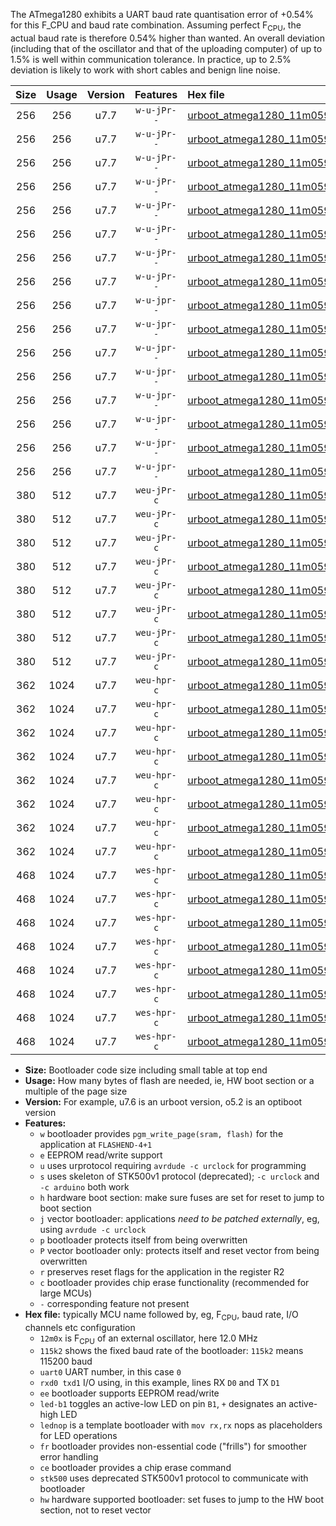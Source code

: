 The ATmega1280 exhibits a UART baud rate quantisation error of +0.54% for this F_CPU and baud rate combination. Assuming perfect F<sub>CPU</sub>, the actual baud rate is therefore 0.54% higher than wanted. An overall deviation (including that of the oscillator and that of the uploading computer) of up to 1.5% is well within communication tolerance. In practice, up to 2.5% deviation is likely to work with short cables and benign line noise.

|Size|Usage|Version|Features|Hex file|
|:-:|:-:|:-:|:-:|:--|
|256|256|u7.7|`w-u-jPr--`|[urboot_atmega1280_11m0592x_+125k0_uart0_rxe0_txe1_led+b7.hex](https://raw.githubusercontent.com/stefanrueger/urboot.hex/main/mcus/atmega1280/external_oscillator/fcpu_11m0592x/br_+125k0/urboot_atmega1280_11m0592x_+125k0_uart0_rxe0_txe1_led+b7.hex)|
|256|256|u7.7|`w-u-jPr--`|[urboot_atmega1280_11m0592x_+125k0_uart0_rxe0_txe1_lednop.hex](https://raw.githubusercontent.com/stefanrueger/urboot.hex/main/mcus/atmega1280/external_oscillator/fcpu_11m0592x/br_+125k0/urboot_atmega1280_11m0592x_+125k0_uart0_rxe0_txe1_lednop.hex)|
|256|256|u7.7|`w-u-jPr--`|[urboot_atmega1280_11m0592x_+125k0_uart1_rxd2_txd3_led+b7.hex](https://raw.githubusercontent.com/stefanrueger/urboot.hex/main/mcus/atmega1280/external_oscillator/fcpu_11m0592x/br_+125k0/urboot_atmega1280_11m0592x_+125k0_uart1_rxd2_txd3_led+b7.hex)|
|256|256|u7.7|`w-u-jPr--`|[urboot_atmega1280_11m0592x_+125k0_uart1_rxd2_txd3_lednop.hex](https://raw.githubusercontent.com/stefanrueger/urboot.hex/main/mcus/atmega1280/external_oscillator/fcpu_11m0592x/br_+125k0/urboot_atmega1280_11m0592x_+125k0_uart1_rxd2_txd3_lednop.hex)|
|256|256|u7.7|`w-u-jPr--`|[urboot_atmega1280_11m0592x_+125k0_uart2_rxh0_txh1_led+b7.hex](https://raw.githubusercontent.com/stefanrueger/urboot.hex/main/mcus/atmega1280/external_oscillator/fcpu_11m0592x/br_+125k0/urboot_atmega1280_11m0592x_+125k0_uart2_rxh0_txh1_led+b7.hex)|
|256|256|u7.7|`w-u-jPr--`|[urboot_atmega1280_11m0592x_+125k0_uart2_rxh0_txh1_lednop.hex](https://raw.githubusercontent.com/stefanrueger/urboot.hex/main/mcus/atmega1280/external_oscillator/fcpu_11m0592x/br_+125k0/urboot_atmega1280_11m0592x_+125k0_uart2_rxh0_txh1_lednop.hex)|
|256|256|u7.7|`w-u-jPr--`|[urboot_atmega1280_11m0592x_+125k0_uart3_rxj0_txj1_led+b7.hex](https://raw.githubusercontent.com/stefanrueger/urboot.hex/main/mcus/atmega1280/external_oscillator/fcpu_11m0592x/br_+125k0/urboot_atmega1280_11m0592x_+125k0_uart3_rxj0_txj1_led+b7.hex)|
|256|256|u7.7|`w-u-jPr--`|[urboot_atmega1280_11m0592x_+125k0_uart3_rxj0_txj1_lednop.hex](https://raw.githubusercontent.com/stefanrueger/urboot.hex/main/mcus/atmega1280/external_oscillator/fcpu_11m0592x/br_+125k0/urboot_atmega1280_11m0592x_+125k0_uart3_rxj0_txj1_lednop.hex)|
|256|256|u7.7|`w-u-jpr--`|[urboot_atmega1280_11m0592x_+125k0_uart0_rxe0_txe1_led+b7_fr.hex](https://raw.githubusercontent.com/stefanrueger/urboot.hex/main/mcus/atmega1280/external_oscillator/fcpu_11m0592x/br_+125k0/urboot_atmega1280_11m0592x_+125k0_uart0_rxe0_txe1_led+b7_fr.hex)|
|256|256|u7.7|`w-u-jpr--`|[urboot_atmega1280_11m0592x_+125k0_uart0_rxe0_txe1_lednop_fr.hex](https://raw.githubusercontent.com/stefanrueger/urboot.hex/main/mcus/atmega1280/external_oscillator/fcpu_11m0592x/br_+125k0/urboot_atmega1280_11m0592x_+125k0_uart0_rxe0_txe1_lednop_fr.hex)|
|256|256|u7.7|`w-u-jpr--`|[urboot_atmega1280_11m0592x_+125k0_uart1_rxd2_txd3_led+b7_fr.hex](https://raw.githubusercontent.com/stefanrueger/urboot.hex/main/mcus/atmega1280/external_oscillator/fcpu_11m0592x/br_+125k0/urboot_atmega1280_11m0592x_+125k0_uart1_rxd2_txd3_led+b7_fr.hex)|
|256|256|u7.7|`w-u-jpr--`|[urboot_atmega1280_11m0592x_+125k0_uart1_rxd2_txd3_lednop_fr.hex](https://raw.githubusercontent.com/stefanrueger/urboot.hex/main/mcus/atmega1280/external_oscillator/fcpu_11m0592x/br_+125k0/urboot_atmega1280_11m0592x_+125k0_uart1_rxd2_txd3_lednop_fr.hex)|
|256|256|u7.7|`w-u-jpr--`|[urboot_atmega1280_11m0592x_+125k0_uart2_rxh0_txh1_led+b7_fr.hex](https://raw.githubusercontent.com/stefanrueger/urboot.hex/main/mcus/atmega1280/external_oscillator/fcpu_11m0592x/br_+125k0/urboot_atmega1280_11m0592x_+125k0_uart2_rxh0_txh1_led+b7_fr.hex)|
|256|256|u7.7|`w-u-jpr--`|[urboot_atmega1280_11m0592x_+125k0_uart2_rxh0_txh1_lednop_fr.hex](https://raw.githubusercontent.com/stefanrueger/urboot.hex/main/mcus/atmega1280/external_oscillator/fcpu_11m0592x/br_+125k0/urboot_atmega1280_11m0592x_+125k0_uart2_rxh0_txh1_lednop_fr.hex)|
|256|256|u7.7|`w-u-jpr--`|[urboot_atmega1280_11m0592x_+125k0_uart3_rxj0_txj1_led+b7_fr.hex](https://raw.githubusercontent.com/stefanrueger/urboot.hex/main/mcus/atmega1280/external_oscillator/fcpu_11m0592x/br_+125k0/urboot_atmega1280_11m0592x_+125k0_uart3_rxj0_txj1_led+b7_fr.hex)|
|256|256|u7.7|`w-u-jpr--`|[urboot_atmega1280_11m0592x_+125k0_uart3_rxj0_txj1_lednop_fr.hex](https://raw.githubusercontent.com/stefanrueger/urboot.hex/main/mcus/atmega1280/external_oscillator/fcpu_11m0592x/br_+125k0/urboot_atmega1280_11m0592x_+125k0_uart3_rxj0_txj1_lednop_fr.hex)|
|380|512|u7.7|`weu-jPr-c`|[urboot_atmega1280_11m0592x_+125k0_uart0_rxe0_txe1_ee_led+b7_fr_ce.hex](https://raw.githubusercontent.com/stefanrueger/urboot.hex/main/mcus/atmega1280/external_oscillator/fcpu_11m0592x/br_+125k0/urboot_atmega1280_11m0592x_+125k0_uart0_rxe0_txe1_ee_led+b7_fr_ce.hex)|
|380|512|u7.7|`weu-jPr-c`|[urboot_atmega1280_11m0592x_+125k0_uart0_rxe0_txe1_ee_lednop_fr_ce.hex](https://raw.githubusercontent.com/stefanrueger/urboot.hex/main/mcus/atmega1280/external_oscillator/fcpu_11m0592x/br_+125k0/urboot_atmega1280_11m0592x_+125k0_uart0_rxe0_txe1_ee_lednop_fr_ce.hex)|
|380|512|u7.7|`weu-jPr-c`|[urboot_atmega1280_11m0592x_+125k0_uart1_rxd2_txd3_ee_led+b7_fr_ce.hex](https://raw.githubusercontent.com/stefanrueger/urboot.hex/main/mcus/atmega1280/external_oscillator/fcpu_11m0592x/br_+125k0/urboot_atmega1280_11m0592x_+125k0_uart1_rxd2_txd3_ee_led+b7_fr_ce.hex)|
|380|512|u7.7|`weu-jPr-c`|[urboot_atmega1280_11m0592x_+125k0_uart1_rxd2_txd3_ee_lednop_fr_ce.hex](https://raw.githubusercontent.com/stefanrueger/urboot.hex/main/mcus/atmega1280/external_oscillator/fcpu_11m0592x/br_+125k0/urboot_atmega1280_11m0592x_+125k0_uart1_rxd2_txd3_ee_lednop_fr_ce.hex)|
|380|512|u7.7|`weu-jPr-c`|[urboot_atmega1280_11m0592x_+125k0_uart2_rxh0_txh1_ee_led+b7_fr_ce.hex](https://raw.githubusercontent.com/stefanrueger/urboot.hex/main/mcus/atmega1280/external_oscillator/fcpu_11m0592x/br_+125k0/urboot_atmega1280_11m0592x_+125k0_uart2_rxh0_txh1_ee_led+b7_fr_ce.hex)|
|380|512|u7.7|`weu-jPr-c`|[urboot_atmega1280_11m0592x_+125k0_uart2_rxh0_txh1_ee_lednop_fr_ce.hex](https://raw.githubusercontent.com/stefanrueger/urboot.hex/main/mcus/atmega1280/external_oscillator/fcpu_11m0592x/br_+125k0/urboot_atmega1280_11m0592x_+125k0_uart2_rxh0_txh1_ee_lednop_fr_ce.hex)|
|380|512|u7.7|`weu-jPr-c`|[urboot_atmega1280_11m0592x_+125k0_uart3_rxj0_txj1_ee_led+b7_fr_ce.hex](https://raw.githubusercontent.com/stefanrueger/urboot.hex/main/mcus/atmega1280/external_oscillator/fcpu_11m0592x/br_+125k0/urboot_atmega1280_11m0592x_+125k0_uart3_rxj0_txj1_ee_led+b7_fr_ce.hex)|
|380|512|u7.7|`weu-jPr-c`|[urboot_atmega1280_11m0592x_+125k0_uart3_rxj0_txj1_ee_lednop_fr_ce.hex](https://raw.githubusercontent.com/stefanrueger/urboot.hex/main/mcus/atmega1280/external_oscillator/fcpu_11m0592x/br_+125k0/urboot_atmega1280_11m0592x_+125k0_uart3_rxj0_txj1_ee_lednop_fr_ce.hex)|
|362|1024|u7.7|`weu-hpr-c`|[urboot_atmega1280_11m0592x_+125k0_uart0_rxe0_txe1_ee_led+b7_fr_ce_hw.hex](https://raw.githubusercontent.com/stefanrueger/urboot.hex/main/mcus/atmega1280/external_oscillator/fcpu_11m0592x/br_+125k0/urboot_atmega1280_11m0592x_+125k0_uart0_rxe0_txe1_ee_led+b7_fr_ce_hw.hex)|
|362|1024|u7.7|`weu-hpr-c`|[urboot_atmega1280_11m0592x_+125k0_uart0_rxe0_txe1_ee_lednop_fr_ce_hw.hex](https://raw.githubusercontent.com/stefanrueger/urboot.hex/main/mcus/atmega1280/external_oscillator/fcpu_11m0592x/br_+125k0/urboot_atmega1280_11m0592x_+125k0_uart0_rxe0_txe1_ee_lednop_fr_ce_hw.hex)|
|362|1024|u7.7|`weu-hpr-c`|[urboot_atmega1280_11m0592x_+125k0_uart1_rxd2_txd3_ee_led+b7_fr_ce_hw.hex](https://raw.githubusercontent.com/stefanrueger/urboot.hex/main/mcus/atmega1280/external_oscillator/fcpu_11m0592x/br_+125k0/urboot_atmega1280_11m0592x_+125k0_uart1_rxd2_txd3_ee_led+b7_fr_ce_hw.hex)|
|362|1024|u7.7|`weu-hpr-c`|[urboot_atmega1280_11m0592x_+125k0_uart1_rxd2_txd3_ee_lednop_fr_ce_hw.hex](https://raw.githubusercontent.com/stefanrueger/urboot.hex/main/mcus/atmega1280/external_oscillator/fcpu_11m0592x/br_+125k0/urboot_atmega1280_11m0592x_+125k0_uart1_rxd2_txd3_ee_lednop_fr_ce_hw.hex)|
|362|1024|u7.7|`weu-hpr-c`|[urboot_atmega1280_11m0592x_+125k0_uart2_rxh0_txh1_ee_led+b7_fr_ce_hw.hex](https://raw.githubusercontent.com/stefanrueger/urboot.hex/main/mcus/atmega1280/external_oscillator/fcpu_11m0592x/br_+125k0/urboot_atmega1280_11m0592x_+125k0_uart2_rxh0_txh1_ee_led+b7_fr_ce_hw.hex)|
|362|1024|u7.7|`weu-hpr-c`|[urboot_atmega1280_11m0592x_+125k0_uart2_rxh0_txh1_ee_lednop_fr_ce_hw.hex](https://raw.githubusercontent.com/stefanrueger/urboot.hex/main/mcus/atmega1280/external_oscillator/fcpu_11m0592x/br_+125k0/urboot_atmega1280_11m0592x_+125k0_uart2_rxh0_txh1_ee_lednop_fr_ce_hw.hex)|
|362|1024|u7.7|`weu-hpr-c`|[urboot_atmega1280_11m0592x_+125k0_uart3_rxj0_txj1_ee_led+b7_fr_ce_hw.hex](https://raw.githubusercontent.com/stefanrueger/urboot.hex/main/mcus/atmega1280/external_oscillator/fcpu_11m0592x/br_+125k0/urboot_atmega1280_11m0592x_+125k0_uart3_rxj0_txj1_ee_led+b7_fr_ce_hw.hex)|
|362|1024|u7.7|`weu-hpr-c`|[urboot_atmega1280_11m0592x_+125k0_uart3_rxj0_txj1_ee_lednop_fr_ce_hw.hex](https://raw.githubusercontent.com/stefanrueger/urboot.hex/main/mcus/atmega1280/external_oscillator/fcpu_11m0592x/br_+125k0/urboot_atmega1280_11m0592x_+125k0_uart3_rxj0_txj1_ee_lednop_fr_ce_hw.hex)|
|468|1024|u7.7|`wes-hpr-c`|[urboot_atmega1280_11m0592x_+125k0_uart0_rxe0_txe1_ee_led+b7_fr_ce_stk500_hw.hex](https://raw.githubusercontent.com/stefanrueger/urboot.hex/main/mcus/atmega1280/external_oscillator/fcpu_11m0592x/br_+125k0/urboot_atmega1280_11m0592x_+125k0_uart0_rxe0_txe1_ee_led+b7_fr_ce_stk500_hw.hex)|
|468|1024|u7.7|`wes-hpr-c`|[urboot_atmega1280_11m0592x_+125k0_uart0_rxe0_txe1_ee_lednop_fr_ce_stk500_hw.hex](https://raw.githubusercontent.com/stefanrueger/urboot.hex/main/mcus/atmega1280/external_oscillator/fcpu_11m0592x/br_+125k0/urboot_atmega1280_11m0592x_+125k0_uart0_rxe0_txe1_ee_lednop_fr_ce_stk500_hw.hex)|
|468|1024|u7.7|`wes-hpr-c`|[urboot_atmega1280_11m0592x_+125k0_uart1_rxd2_txd3_ee_led+b7_fr_ce_stk500_hw.hex](https://raw.githubusercontent.com/stefanrueger/urboot.hex/main/mcus/atmega1280/external_oscillator/fcpu_11m0592x/br_+125k0/urboot_atmega1280_11m0592x_+125k0_uart1_rxd2_txd3_ee_led+b7_fr_ce_stk500_hw.hex)|
|468|1024|u7.7|`wes-hpr-c`|[urboot_atmega1280_11m0592x_+125k0_uart1_rxd2_txd3_ee_lednop_fr_ce_stk500_hw.hex](https://raw.githubusercontent.com/stefanrueger/urboot.hex/main/mcus/atmega1280/external_oscillator/fcpu_11m0592x/br_+125k0/urboot_atmega1280_11m0592x_+125k0_uart1_rxd2_txd3_ee_lednop_fr_ce_stk500_hw.hex)|
|468|1024|u7.7|`wes-hpr-c`|[urboot_atmega1280_11m0592x_+125k0_uart2_rxh0_txh1_ee_led+b7_fr_ce_stk500_hw.hex](https://raw.githubusercontent.com/stefanrueger/urboot.hex/main/mcus/atmega1280/external_oscillator/fcpu_11m0592x/br_+125k0/urboot_atmega1280_11m0592x_+125k0_uart2_rxh0_txh1_ee_led+b7_fr_ce_stk500_hw.hex)|
|468|1024|u7.7|`wes-hpr-c`|[urboot_atmega1280_11m0592x_+125k0_uart2_rxh0_txh1_ee_lednop_fr_ce_stk500_hw.hex](https://raw.githubusercontent.com/stefanrueger/urboot.hex/main/mcus/atmega1280/external_oscillator/fcpu_11m0592x/br_+125k0/urboot_atmega1280_11m0592x_+125k0_uart2_rxh0_txh1_ee_lednop_fr_ce_stk500_hw.hex)|
|468|1024|u7.7|`wes-hpr-c`|[urboot_atmega1280_11m0592x_+125k0_uart3_rxj0_txj1_ee_led+b7_fr_ce_stk500_hw.hex](https://raw.githubusercontent.com/stefanrueger/urboot.hex/main/mcus/atmega1280/external_oscillator/fcpu_11m0592x/br_+125k0/urboot_atmega1280_11m0592x_+125k0_uart3_rxj0_txj1_ee_led+b7_fr_ce_stk500_hw.hex)|
|468|1024|u7.7|`wes-hpr-c`|[urboot_atmega1280_11m0592x_+125k0_uart3_rxj0_txj1_ee_lednop_fr_ce_stk500_hw.hex](https://raw.githubusercontent.com/stefanrueger/urboot.hex/main/mcus/atmega1280/external_oscillator/fcpu_11m0592x/br_+125k0/urboot_atmega1280_11m0592x_+125k0_uart3_rxj0_txj1_ee_lednop_fr_ce_stk500_hw.hex)|

- **Size:** Bootloader code size including small table at top end
- **Usage:** How many bytes of flash are needed, ie, HW boot section or a multiple of the page size
- **Version:** For example, u7.6 is an urboot version, o5.2 is an optiboot version
- **Features:**
  + `w` bootloader provides `pgm_write_page(sram, flash)` for the application at `FLASHEND-4+1`
  + `e` EEPROM read/write support
  + `u` uses urprotocol requiring `avrdude -c urclock` for programming
  + `s` uses skeleton of STK500v1 protocol (deprecated); `-c urclock` and `-c arduino` both work
  + `h` hardware boot section: make sure fuses are set for reset to jump to boot section
  + `j` vector bootloader: applications *need to be patched externally*, eg, using `avrdude -c urclock`
  + `p` bootloader protects itself from being overwritten
  + `P` vector bootloader only: protects itself and reset vector from being overwritten
  + `r` preserves reset flags for the application in the register R2
  + `c` bootloader provides chip erase functionality (recommended for large MCUs)
  + `-` corresponding feature not present
- **Hex file:** typically MCU name followed by, eg, F<sub>CPU</sub>, baud rate, I/O channels etc configuration
  + `12m0x` is F<sub>CPU</sub> of an external oscillator, here 12.0 MHz
  + `115k2` shows the fixed baud rate of the bootloader: `115k2` means 115200 baud
  + `uart0` UART number, in this case `0`
  + `rxd0 txd1` I/O using, in this example, lines RX `D0` and TX `D1`
  + `ee` bootloader supports EEPROM read/write
  + `led-b1` toggles an active-low LED on pin `B1`, `+` designates an active-high LED
  + `lednop` is a template bootloader with `mov rx,rx` nops as placeholders for LED operations
  + `fr` bootloader provides non-essential code ("frills") for smoother error handling
  + `ce` bootloader provides a chip erase command
  + `stk500` uses deprecated STK500v1 protocol to communicate with bootloader
  + `hw` hardware supported bootloader: set fuses to jump to the HW boot section, not to reset vector
